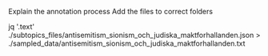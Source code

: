 
Explain the annotation process
Add the files to correct folders

jq '.text' ./subtopics_files/antisemitism_sionism_och_judiska_maktforhallanden.json > ./sampled_data/antisemitism_sionism_och_judiska_maktforhallanden.txt